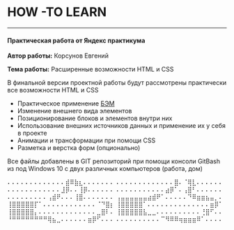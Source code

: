# HOW -TO LEARN
------
#### Практическая работа от Яндекс практикума

**Автор работы:** Корсунов Евгений

**Тема работы:** Расширенные возможности HTML и CSS

В финальной версии проектной работы будут рассмотрены практически все возможности HTML и CSS
* Практическое применение [БЭМ](https://ru.bem.info/methodology/ 'Методология БЭМ')
* Изменение внешнего вида элементов
* Позиционирование блоков и элементов внутри них
* Использование внешних источников данных и применение их у себя в проекте
* Анимации и трансформации при помощи CSS
* Разметка и верстка форм (опционально)

Все файлы добавлены в GIT репозиторий при помощи консоли GitBash из под Windows 10 с двух различных компьютеров (работа, дом)

⠄⠄⠄⠄⠄⠄⠄⠄⠄⠄⠄⠄⠄⣾⠿⣷⣆⠄⠄⠄⠄⠄⠄⠄
⠄⠄⠄⠄⠄⠄⠄⠄⠄⠄⠄⠄⠄⣿⠄⠈⢿⣇⠄⠄⠄⠄⠄⠄
⠄⠄⠄⠄⠄⠄⠄⠄⠄⠄⠄⠄⣸⡿⠄⠄⢸⡿⠄⠄⠄⠄⠄⠄
⠄⠄⠄⠄⠄⠄⠄⠄⠄⠄⠄⣴⡿⠁⠄⢠⣿⠃⠄⠄⠄⠄⠄⠄
⠄⠄⠄⠄⠄⠄⠄⠄⠄⢠⣾⠟⠄⠄⠄⢸⣿⠄⠄⠄⠄⠄⠄⠄
⢠⣤⣤⣤⣤⣤⣤⣴⣾⠟⠁⠄⠄⠄⠄⠄⠙⠿⣶⣶⣦⣤⡀⠄
⢸⣿⣿⣿⣿⣿⡏⠁⠄⠄⠄⠄⠄⠄⠄⠄⠄⠄⠄⠄⠈⠙⣿⡆
⢸⣿⣿⣿⣿⣿⠁⠄⠄⠄⠄⠄⠄⠄⠄⠄⠄⠄⠄⠄⠄⣶⡿⠁
⢸⣿⣿⣿⣿⣿⡄⠄⠄⠄⠄⠄⠄⠄⠄⠄⠄⠄⠄⠄⣀⣿⠇⠄
⢸⣿⣿⣿⣿⣿⣧⣀⣀⠄⠄⠄⠄⠄⠄⠄⠄⠄⠄⢘⣿⠋⠄⠄
⠘⠛⠛⠛⠛⠛⠛⠛⠛⢿⣦⣀⠄⠄⠄⠄⠄⠄⣶⡿⠋⠄⠄⠄
⠄⠄⠄⠄⠄⠄⠄⠄⠄⠄⠉⠻⠿⠿⢶⣶⣶⣶⠿⠁⠄⠄⠄⠄

